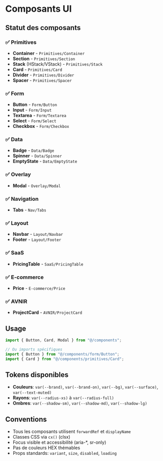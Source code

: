 # Composants UI

## Statut des composants

### ✅ Primitives
- **Container** - `Primitives/Container`
- **Section** - `Primitives/Section` 
- **Stack** (HStack/VStack) - `Primitives/Stack`
- **Card** - `Primitives/Card`
- **Divider** - `Primitives/Divider`
- **Spacer** - `Primitives/Spacer`

### ✅ Form
- **Button** - `Form/Button`
- **Input** - `Form/Input`
- **Textarea** - `Form/Textarea`
- **Select** - `Form/Select`
- **Checkbox** - `Form/Checkbox`

### ✅ Data
- **Badge** - `Data/Badge`
- **Spinner** - `Data/Spinner`
- **EmptyState** - `Data/EmptyState`

### ✅ Overlay
- **Modal** - `Overlay/Modal`

### ✅ Navigation
- **Tabs** - `Nav/Tabs`

### ✅ Layout
- **Navbar** - `Layout/Navbar`
- **Footer** - `Layout/Footer`

### ✅ SaaS
- **PricingTable** - `SaaS/PricingTable`

### ✅ E-commerce
- **Price** - `E-commerce/Price`

### ✅ AVNIR
- **ProjectCard** - `AVNIR/ProjectCard`

## Usage

```typescript
import { Button, Card, Modal } from "@/components";

// Ou imports spécifiques
import { Button } from "@/components/form/Button";
import { Card } from "@/components/primitives/Card";
```

## Tokens disponibles

- **Couleurs**: `var(--brand)`, `var(--brand-on)`, `var(--bg)`, `var(--surface)`, `var(--text-muted)`
- **Rayons**: `var(--radius-xs)` à `var(--radius-full)`
- **Ombres**: `var(--shadow-sm)`, `var(--shadow-md)`, `var(--shadow-lg)`

## Conventions

- Tous les composants utilisent `forwardRef` et `displayName`
- Classes CSS via `cx()` (clsx)
- Focus visible et accessibilité (aria-*, sr-only)
- Pas de couleurs HEX thémables
- Props standards: `variant`, `size`, `disabled`, `loading`
